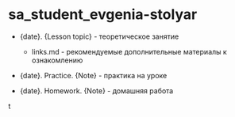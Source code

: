 # sa_student_evgenia-stolyar

* {date}. {Lesson topic} - теоретическое занятие
  * links.md - рекомендуемые дополнительные материалы к ознакомлению

* {date}. Practice. {Note} - практика на уроке

* {date}. Homework. {Note} - домашняя работа

t